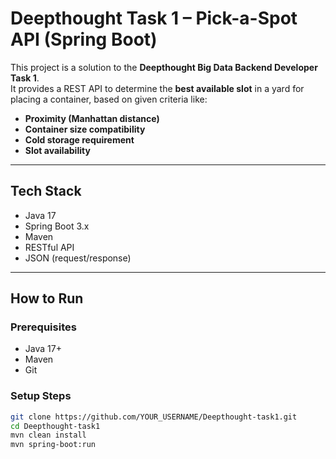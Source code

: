 #  Deepthought Task 1 – Pick-a-Spot API (Spring Boot)

This project is a solution to the **Deepthought Big Data Backend Developer Task 1**.  
It provides a REST API to determine the **best available slot** in a yard for placing a container, based on given criteria like:

- **Proximity (Manhattan distance)**
- **Container size compatibility**
- **Cold storage requirement**
- **Slot availability**

---

##  Tech Stack

- Java 17
- Spring Boot 3.x
- Maven
- RESTful API
- JSON (request/response)

---

##  How to Run

###  Prerequisites

- Java 17+
- Maven
- Git

###  Setup Steps

```bash
git clone https://github.com/YOUR_USERNAME/Deepthought-task1.git
cd Deepthought-task1
mvn clean install
mvn spring-boot:run
